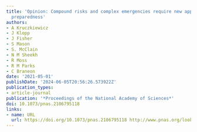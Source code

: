 ```yaml
---
title: 'Opinion: Compound risks and complex emergencies require new approaches to
  preparedness'
authors:
- A Kruczkiewicz
- J Klopp
- J Fisher
- S Mason
- S. McClain
- N M Sheekh
- R Moss
- R M Parks
- C Braneon
date: '2021-05-01'
publishDate: '2024-06-05T20:56:26.573922Z'
publication_types:
- article-journal
publication: '*Proceedings of the National Academy of Sciences*'
doi: 10.1073/pnas.2106795118
links:
- name: URL
  url: https://doi.org/10.1073/pnas.2106795118 http://www.pnas.org/lookup/doi/10.1073/pnas.2106795118
---
```

